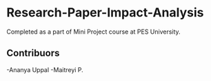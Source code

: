 # Research-Paper-Impact-Analysis
Completed as a part of Mini Project course at PES University.

## Contribuors 
-Ananya Uppal
-Maitreyi P.
